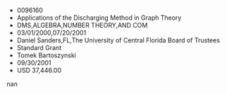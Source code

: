 
* 0096160
* Applications of the Discharging Method in Graph Theory
* DMS,ALGEBRA,NUMBER THEORY,AND COM
* 03/01/2000,07/20/2001
* Daniel Sanders,FL,The University of Central Florida Board of Trustees
* Standard Grant
* Tomek Bartoszynski
* 09/30/2001
* USD 37,446.00

nan
